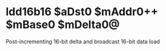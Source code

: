 # ldd16b16 $aDst0 $mAddr0++ $mBase0 $mDelta0@

Post-incrementing 16-bit delta and broadcast 16-bit data load
